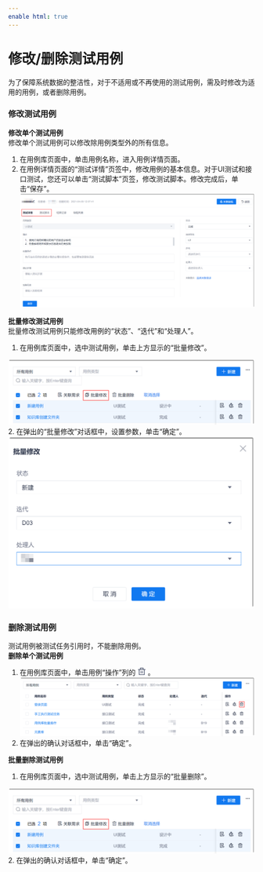 ```yaml
---
enable html: true
---
```

# 修改/删除测试用例

为了保障系统数据的整洁性，对于不适用或不再使用的测试用例，需及时修改为适用的用例，或者删除用例。

### 修改测试用例
**修改单个测试用例**               
修改单个测试用例可以修改除用例类型外的所有信息。        
1. 在用例库页面中，单击用例名称，进入用例详情页面。
2. 在用例详情页面的“测试详情”页签中，修改用例的基本信息。对于UI测试和接口测试，您还可以单击“测试脚本”页签，修改测试脚本。修改完成后，单击“保存”。                              
     <img src="fig/测试-UI-09.png" style="zoom:50%">

**批量修改测试用例**                 
批量修改测试用例只能修改用例的“状态”、“迭代”和“处理人”。          
1. 在用例库页面中，选中测试用例，单击上方显示的“批量修改”。   
  <img src="fig/测试-用例-批量修改.png" style="zoom:50%">
2. 在弹出的“批量修改”对话框中，设置参数，单击“确定”。     
  <img src="fig/测试-用例-批量修改02.png" style="zoom:50%">


### 删除测试用例                     
测试用例被测试任务引用时，不能删除用例。                                   
**删除单个测试用例**
1. 在用例库页面中，单击用例“操作”列的![](fig/delete01.png)。           
      <img src="fig/测试-ui-11.png" style="zoom:50%">
2. 在弹出的确认对话框中，单击“确定”。

**批量删除测试用例**
1. 在用例库页面中，选中测试用例，单击上方显示的“批量删除”。    
  <img src="fig/测试-用例-批量修改.png" style="zoom:50%">
2. 在弹出的确认对话框中，单击“确定”。

